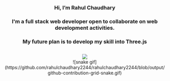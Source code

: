<div align="center">
  <h3>Hi, I’m Rahul Chaudhary</h3>
  <h3>I'm a full stack web developer open to collaborate on web development activities.</h3>
  <h3>My future plan is to develop my skill into Three.js</h3>
</div>

##

<div align="center">
<div>
  <a href="https://www.linkedin.com/in/rahulchaudhary2244/"><img src="https://img.shields.io/badge/LinkedIn-0077B5?style=for-the-badge&logo=linkedin&logoColor=white" target="_blank"></a>  
</div>
<div>
  ![snake gif](https://github.com/rahulchaudhary2244/rahulchaudhary2244/blob/output/github-contribution-grid-snake.gif)
</div>
</div>
